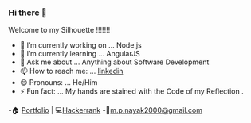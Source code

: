 ### Hi there 👋

Welcome to my Silhouette !!!!!!!


- 🔭 I’m currently working on ... Node.js 
- 🌱 I’m currently learning ... AngularJS
- 💬 Ask me about ... Anything about Software Development
- 📫 How to reach me: ... [linkedin](https://www.linkedin.com/in/mahaprasad-nayak-b7bbb5153/)
- 😄 Pronouns: ... He/Him
- ⚡ Fun fact: ... My hands are stained with the Code of my Reflection .











-🏠 [Portfolio](https://mahaprasadnayak.github.io/mybio/) | 💻[Hackerrank](https://www.hackerrank.com/m_p_nayak2000)
-📧m.p.nayak2000@gmail.com

